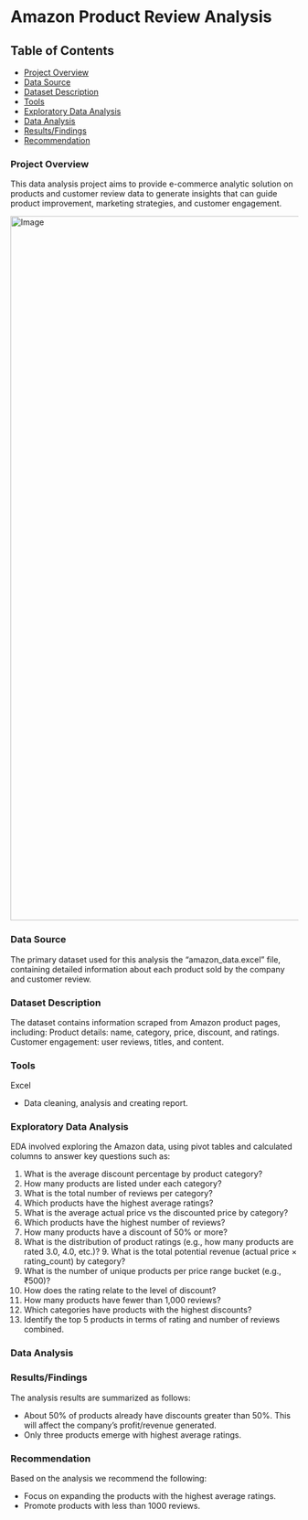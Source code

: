 # Amazon Product Review Analysis

## Table of Contents
- [Project Overview](#Product-Overview)
-	[Data Source](#Data-Source)
-	[Dataset Description](#Dataset-Description)
-	[Tools](#Tools)
-	[Exploratory Data Analysis](#Exploratory-Data-Analysis)
-	[Data Analysis]( #Data-Analysis)
-	[Results/Findings](#Results/Findings)
-	[Recommendation](#Recommendation)

### Project Overview
This data analysis project aims to provide e-commerce analytic solution on products and customer review data to generate insights that can guide product improvement, marketing strategies, and customer engagement.


<img width="1233" alt="Image" src="https://github.com/user-attachments/assets/e2771101-0759-4afc-8234-2eaf5d863e03" />

### Data Source
The primary dataset used for this analysis the “amazon_data.excel” file, containing detailed information about each product sold by the company and customer review.
### Dataset Description
The dataset contains information scraped from Amazon product pages, including: 
Product details: name, category, price, discount, and ratings.
Customer engagement: user reviews, titles, and content.
### Tools
Excel
-	Data cleaning, analysis and creating report.
### Exploratory Data Analysis
EDA involved exploring the Amazon data, using pivot tables and calculated columns to answer key questions such as:
1. What is the average discount percentage by product category?
2. How many products are listed under each category? 
3. What is the total number of reviews per category? 
4. Which products have the highest average ratings? 
5. What is the average actual price vs the discounted price by category? 
6. Which products have the highest number of reviews? 
7. How many products have a discount of 50% or more? 
8. What is the distribution of product ratings (e.g., how many products are rated 3.0, 4.0, etc.)? 9. What is the total potential revenue (actual price × rating_count) by category? 
10. What is the number of unique products per price range bucket (e.g., ₹500)? 
11. How does the rating relate to the level of discount? 
12. How many products have fewer than 1,000 reviews? 
13. Which categories have products with the highest discounts? 
14. Identify the top 5 products in terms of rating and number of reviews combined.
    
### Data Analysis

### Results/Findings
The analysis results are summarized as follows:
- About 50% of products already have discounts greater than 50%. This will affect the company’s profit/revenue generated. 
- Only three products emerge with highest average ratings.

### Recommendation
Based on the analysis we recommend the following:
-	Focus on expanding the products with the highest average ratings.
-	Promote products with less than 1000 reviews.
